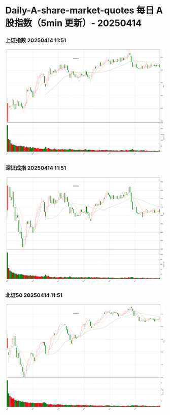 
# Daily-A-share-market-quotes 每日 A 股指数（5min 更新）- 20250414

### 上证指数 20250414 11:51
![](./fig/2025/4/20250414-sh000001.png)

### 深证成指 20250414 11:51
![](./fig/2025/4/20250414-sz399001.png)

### 北证50 20250414 11:51
![](./fig/2025/4/20250414-bj899050.png)
